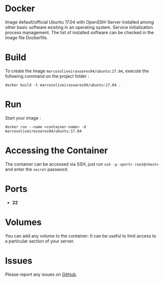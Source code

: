 # Docker

Image default/official Ubuntu 17.04 with OpenSSH-Server installed among other basic software existing in an operating system. Service initialization process management. The list of installed software can be checked in the image file Dockerfile.

# Build

To create the image `marcosoliveirasoares94/ubuntu:17.04`, execute the following command on the project folder :

    docker build -t marcosoliveirasoares94/ubuntu:17.04 .

# Run

Start your image :

    docker run --name <container-name> -d marcosoliveirasoares94/ubuntu:17.04

# Accessing the Container
The container can be accessed via SSH, just run `ssh -p <port> root@<host>` and enter the `secret` password.

# Ports
* **22**

# Volumes
You can add any volume to the container: It can be useful to limit access to a particular section of your server.

# Issues

Please report any issues on [GitHub](https://github.com/marcosoliveirasoares94/Docker/issues).
